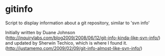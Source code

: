 gitinfo
=======

Script to display information about a git repository, similar to 'svn info'

Initially written by Duane Johnson (http://inquirylabs.com/blog2009/2008/06/12/git-info-kinda-like-svn-info/)
and updated by Sherwin Techico, which is where I found it. (http://justamemo.com/2009/02/09/git-info-almost-like-svn-info/)
